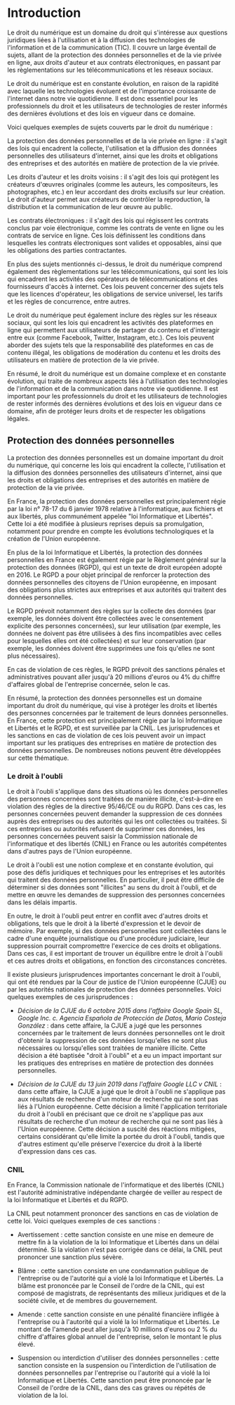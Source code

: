 # Introduction

Le droit du numérique est un domaine du droit qui s'intéresse aux questions juridiques liées à l'utilisation et à la diffusion des technologies de l'information et de la communication (TIC). Il couvre un large éventail de sujets, allant de la protection des données personnelles et de la vie privée en ligne, aux droits d'auteur et aux contrats électroniques, en passant par les règlementations sur les télécommunications et les réseaux sociaux.

Le droit du numérique est en constante évolution, en raison de la rapidité avec laquelle les technologies évoluent et de l'importance croissante de l'internet dans notre vie quotidienne. Il est donc essentiel pour les professionnels du droit et les utilisateurs de technologies de rester informés des dernières évolutions et des lois en vigueur dans ce domaine.

Voici quelques exemples de sujets couverts par le droit du numérique :

La protection des données personnelles et de la vie privée en ligne : il s'agit des lois qui encadrent la collecte, l'utilisation et la diffusion des données personnelles des utilisateurs d'internet, ainsi que les droits et obligations des entreprises et des autorités en matière de protection de la vie privée.

Les droits d'auteur et les droits voisins : il s'agit des lois qui protègent les créateurs d'œuvres originales (comme les auteurs, les compositeurs, les photographes, etc.) en leur accordant des droits exclusifs sur leur création. Le droit d'auteur permet aux créateurs de contrôler la reproduction, la distribution et la communication de leur œuvre au public.

Les contrats électroniques : il s'agit des lois qui régissent les contrats conclus par voie électronique, comme les contrats de vente en ligne ou les contrats de service en ligne. Ces lois définissent les conditions dans lesquelles les contrats électroniques sont valides et opposables, ainsi que les obligations des parties contractantes.

En plus des sujets mentionnés ci-dessus, le droit du numérique comprend également des règlementations sur les télécommunications, qui sont les lois qui encadrent les activités des opérateurs de télécommunications et des fournisseurs d'accès à internet. Ces lois peuvent concerner des sujets tels que les licences d'opérateur, les obligations de service universel, les tarifs et les règles de concurrence, entre autres.

Le droit du numérique peut également inclure des règles sur les réseaux sociaux, qui sont les lois qui encadrent les activités des plateformes en ligne qui permettent aux utilisateurs de partager du contenu et d'interagir entre eux (comme Facebook, Twitter, Instagram, etc.). Ces lois peuvent aborder des sujets tels que la responsabilité des plateformes en cas de contenu illégal, les obligations de modération du contenu et les droits des utilisateurs en matière de protection de la vie privée.

En résumé, le droit du numérique est un domaine complexe et en constante évolution, qui traite de nombreux aspects liés à l'utilisation des technologies de l'information et de la communication dans notre vie quotidienne. Il est important pour les professionnels du droit et les utilisateurs de technologies de rester informés des dernières évolutions et des lois en vigueur dans ce domaine, afin de protéger leurs droits et de respecter les obligations légales.

## Protection des données personnelles

La protection des données personnelles est un domaine important du droit du numérique, qui concerne les lois qui encadrent la collecte, l'utilisation et la diffusion des données personnelles des utilisateurs d'internet, ainsi que les droits et obligations des entreprises et des autorités en matière de protection de la vie privée.

En France, la protection des données personnelles est principalement régie par la loi n° 78-17 du 6 janvier 1978 relative à l'informatique, aux fichiers et aux libertés, plus communément appelée "loi Informatique et Libertés". Cette loi a été modifiée à plusieurs reprises depuis sa promulgation, notamment pour prendre en compte les évolutions technologiques et la création de l'Union européenne.

En plus de la loi Informatique et Libertés, la protection des données personnelles en France est également régie par le Règlement général sur la protection des données (RGPD), qui est un texte de droit européen adopté en 2016. Le RGPD a pour objet principal de renforcer la protection des données personnelles des citoyens de l'Union européenne, en imposant des obligations plus strictes aux entreprises et aux autorités qui traitent des données personnelles.

Le RGPD prévoit notamment des règles sur la collecte des données (par exemple, les données doivent être collectées avec le consentement explicite des personnes concernées), sur leur utilisation (par exemple, les données ne doivent pas être utilisées à des fins incompatibles avec celles pour lesquelles elles ont été collectées) et sur leur conservation (par exemple, les données doivent être supprimées une fois qu'elles ne sont plus nécessaires).

En cas de violation de ces règles, le RGPD prévoit des sanctions pénales et administratives pouvant aller jusqu'à 20 millions d'euros ou 4% du chiffre d'affaires global de l'entreprise concernée, selon le cas.

En résumé, la protection des données personnelles est un domaine important du droit du numérique, qui vise à protéger les droits et libertés des personnes concernées par le traitement de leurs données personnelles. En France, cette protection est principalement régie par la loi Informatique et Libertés et le RGPD, et est surveillée par la CNIL. Les jurisprudences et les sanctions en cas de violation de ces lois peuvent avoir un impact important sur les pratiques des entreprises en matière de protection des données personnelles. De nombreuses notions peuvent être développées sur cette thématique.

### Le droit à l'oubli

Le droit à l'oubli s'applique dans des situations où les données personnelles des personnes concernées sont traitées de manière illicite, c'est-à-dire en violation des règles de la directive 95/46/CE ou du RGPD. Dans ces cas, les personnes concernées peuvent demander la suppression de ces données auprès des entreprises ou des autorités qui les ont collectées ou traitées. Si ces entreprises ou autorités refusent de supprimer ces données, les personnes concernées peuvent saisir la Commission nationale de l'informatique et des libertés (CNIL) en France ou les autorités compétentes dans d'autres pays de l'Union européenne.

Le droit à l'oubli est une notion complexe et en constante évolution, qui pose des défis juridiques et techniques pour les entreprises et les autorités qui traitent des données personnelles. En particulier, il peut être difficile de déterminer si des données sont "illicites" au sens du droit à l'oubli, et de mettre en œuvre les demandes de suppression des personnes concernées dans les délais impartis.

En outre, le droit à l'oubli peut entrer en conflit avec d'autres droits et obligations, tels que le droit à la liberté d'expression et le devoir de mémoire. Par exemple, si des données personnelles sont collectées dans le cadre d'une enquête journalistique ou d'une procédure judiciaire, leur suppression pourrait compromettre l'exercice de ces droits et obligations. Dans ces cas, il est important de trouver un équilibre entre le droit à l'oubli et ces autres droits et obligations, en fonction des circonstances concrètes.

Il existe plusieurs jurisprudences importantes concernant le droit à l'oubli, qui ont été rendues par la Cour de justice de l'Union européenne (CJUE) ou par les autorités nationales de protection des données personnelles. Voici quelques exemples de ces jurisprudences :

- *Décision de la CJUE du 6 octobre 2015 dans l'affaire Google Spain SL, Google Inc. c. Agencia Española de Protección de Datos, Mario Costeja González* : dans cette affaire, la CJUE a jugé que les personnes concernées par le traitement de leurs données personnelles ont le droit d'obtenir la suppression de ces données lorsqu'elles ne sont plus nécessaires ou lorsqu'elles sont traitées de manière illicite. Cette décision a été baptisée "droit à l'oubli" et a eu un impact important sur les pratiques des entreprises en matière de protection des données personnelles.

- *Décision de la CJUE du 13 juin 2019 dans l'affaire Google LLC v CNIL* : dans cette affaire, la CJUE a jugé que le droit à l'oubli ne s'applique pas aux résultats de recherche d'un moteur de recherche qui ne sont pas liés à l'Union européenne. Cette décision a limité l'application territoriale du droit à l'oubli en précisant que ce droit ne s'applique pas aux résultats de recherche d'un moteur de recherche qui ne sont pas liés à l'Union européenne. Cette décision a suscité des réactions mitigées, certains considérant qu'elle limite la portée du droit à l'oubli, tandis que d'autres estiment qu'elle préserve l'exercice du droit à la liberté d'expression dans ces cas.

### CNIL

En France, la Commission nationale de l'informatique et des libertés (CNIL) est l'autorité administrative indépendante chargée de veiller au respect de la loi Informatique et Libertés et du RGPD.

La CNIL peut notamment prononcer des sanctions en cas de violation de cette loi. Voici quelques exemples de ces sanctions :

- Avertissement : cette sanction consiste en une mise en demeure de mettre fin à la violation de la loi Informatique et Libertés dans un délai déterminé. Si la violation n'est pas corrigée dans ce délai, la CNIL peut prononcer une sanction plus sévère.

- Blâme : cette sanction consiste en une condamnation publique de l'entreprise ou de l'autorité qui a violé la loi Informatique et Libertés. La blâme est prononcée par le Conseil de l'ordre de la CNIL, qui est composé de magistrats, de représentants des milieux juridiques et de la société civile, et de membres du gouvernement.

- Amende : cette sanction consiste en une pénalité financière infligée à l'entreprise ou à l'autorité qui a violé la loi Informatique et Libertés. Le montant de l'amende peut aller jusqu'à 10 millions d'euros ou 2 % du chiffre d'affaires global annuel de l'entreprise, selon le montant le plus élevé.

- Suspension ou interdiction d'utiliser des données personnelles : cette sanction consiste en la suspension ou l'interdiction de l'utilisation de données personnelles par l'entreprise ou l'autorité qui a violé la loi Informatique et Libertés. Cette sanction peut être prononcée par le Conseil de l'ordre de la CNIL, dans des cas graves ou répétés de violation de la loi.
